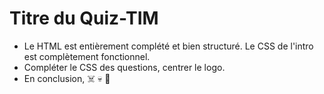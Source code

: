 # Titre du Quiz-TIM

* Le HTML est entièrement complété et bien structuré. Le CSS de l'intro est complètement fonctionnel.
* Compléter le CSS des questions, centrer le logo.
* En conclusion, :skull_and_crossbones: :skull: :japanese_goblin: